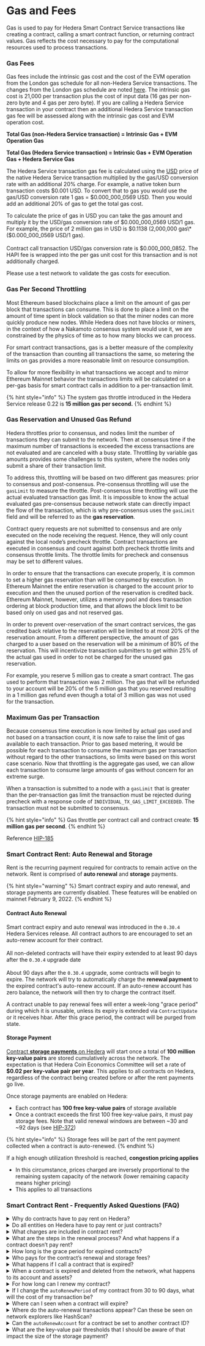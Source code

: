 # Gas and Fees

Gas is used to pay for Hedera Smart Contract Service transactions like creating a contract, calling a smart contract function, or returning contract values. Gas reflects the cost necessary to pay for the computational resources used to process transactions.

### Gas Fees

Gas fees include the intrinsic gas cost and the cost of the EVM operation from the London gas schedule for all non-Hedera Service transactions. The changes from the London gas schedule are noted [here](hyperledger-besu-evm.md#gas-schedule). The intrinsic gas cost is 21,000 per transaction plus the cost of input data (16 gas per non-zero byte and 4 gas per zero byte). If you are calling a Hedera Service transaction in your contract then an additional Hedera Service transaction gas fee will be assessed along with the intrinsic gas cost and EVM operation cost.

**Total Gas (non-Hedera Service transaction) = Intrinsic Gas + EVM Operation Gas**

**Total Gas (Hedera Service transaction) = Intrinsic Gas + EVM Operation Gas + Hedera Service Gas**

The Hedera Service transaction gas fee is calculated using the [USD](../../networks/mainnet/fees/#transaction-and-query-fees) price of the native Hedera Service transaction multiplied by the gas/USD conversion rate with an additional 20% charge. For example, a native token burn transaction costs $0.001 USD. To convert that to gas you would use the gas/USD conversion rate 1 gas = $0.000\_000\_0569 USD. Then you would add an additional 20% of gas to get the total gas cost.

To calculate the price of gas in USD you can take the gas amount and multiply it by the USD/gas conversion rate of $0.000\_000\_0569 USD/1 gas. For example, the price of 2 million gas in USD is $0.1138 (2,000,000 gas\*($0.000\_000\_0569 USD/1 gas).\
\
Contract call transaction USD/gas conversion rate is $0.000\_000\_0852. The HAPI fee is wrapped into the per gas unit cost for this transaction and is not additionally charged.

Please use a test network to validate the gas costs for execution.

### Gas Per Second Throttling

Most Ethereum based blockchains place a limit on the amount of gas per block that transactions can consume. This is done to place a limit on the amount of time spent in block validation so that the miner nodes can more quickly produce new nodes. While Hedera does not have blocks or miners, in the context of how a Nakamoto consensus system would use it, we are constrained by the physics of time as to how many blocks we can process.

For smart contract transactions, gas is a better measure of the complexity of the transaction than counting all transactions the same, so metering the limits on gas provides a more reasonable limit on resource consumption.

To allow for more flexibility in what transactions we accept and to mirror Ethereum Mainnet behavior the transactions limits will be calculated on a per-gas basis for smart contract calls in addition to a per-transaction limit.

{% hint style="info" %}
The system gas throttle introduced in the Hedera Service release 0.22 is **15 million gas per second.**
{% endhint %}

### Gas Reservation and Unused Gas Refund

Hedera throttles prior to consensus, and nodes limit the number of transactions they can submit to the network. Then at consensus time if the maximum number of transactions is exceeded the excess transactions are not evaluated and are canceled with a busy state. Throttling by variable gas amounts provides some challenges to this system, where the nodes only submit a share of their transaction limit.

To address this, throttling will be based on two different gas measures: prior to consensus and post-consensus. Pre-consensus throttling will use the `gasLimit` to measure the throttle. Post-consensus time throttling will use the actual evaluated transaction gas limit. It is impossible to know the actual evaluated gas pre-consensus because network state can directly impact the flow of the transaction, which is why pre-consensus uses the `gasLimit` field and will be referred to as the **gas reservation**.

Contract query requests are not submitted to consensus and are only executed on the node receiving the request. Hence, they will only count against the local node’s precheck throttle. Contract transactions are executed in consensus and count against both precheck throttle limits and consensus throttle limits. The throttle limits for precheck and consensus may be set to different values.

In order to ensure that the transactions can execute properly, it is common to set a higher gas reservation than will be consumed by execution. In Ethereum Mainnet the entire reservation is charged to the account prior to execution and then the unused portion of the reservation is credited back. Ethereum Mainnet, however, utilizes a memory pool and does transaction ordering at block production time, and that allows the block limit to be based only on used gas and not reserved gas.

In order to prevent over-reservation of the smart contract services, the gas credited back relative to the reservation will be limited to at most 20% of the reservation amount. From a different perspective, the amount of gas charged to a user based on the reservation will be a minimum of 80% of the reservation. This will incentivize transaction submitters to get within 25% of the actual gas used in order to not be charged for the unused gas reservation.

For example, you reserve 5 million gas to create a smart contract. The gas used to perform that transaction was 2 million. The gas that will be refunded to your account will be 20% of the 5 million gas that you reserved resulting in a 1 million gas refund even though a total of 3 million gas was not used for the transaction.

### Maximum Gas per Transaction

Because consensus time execution is now limited by actual gas used and not based on a transaction count, it is now safe to raise the limit of gas available to each transaction. Prior to gas based metering, it would be possible for each transaction to consume the maximum gas per transaction without regard to the other transactions, so limits were based on this worst case scenario. Now that throttling is the aggregate gas used, we can allow each transaction to consume large amounts of gas without concern for an extreme surge.

When a transaction is submitted to a node with a `gasLimit` that is greater than the per-transaction gas limit the transaction must be rejected during precheck with a response code of `INDIVIDUAL_TX_GAS_LIMIT_EXCEEDED`. The transaction must not be submitted to consensus.

{% hint style="info" %}
Gas throttle per contract call and contract create: **15 million gas per second**.
{% endhint %}

Reference [HIP-185](https://hips.hedera.com/hip/hip-185)

### Smart Contract Rent: Auto Renewal and Storage

Rent is the recurring payment required for contracts to remain active on the network. Rent is comprised of **auto renewal** and **storage** payments.

{% hint style="warning" %}
Smart contract expiry and auto renewal, and storage payments are currently disabled. These features will be enabled on mainnet February 9, 2022.
{% endhint %}

#### Contract Auto Renewal

Smart contract expiry and auto renewal was introduced in the `0.30.4` Hedera Services release. All contract authors to are encouraged to set an auto-renew account for their contract.\
\
All non-deleted contracts will have their expiry extended to at least 90 days after the `0.30.4` upgrade date\
\
About 90 days after the `0.30.4` upgrade, some contracts will begin to expire. The network will try to automatically charge the **renewal payment** to the expired contract's auto-renew account. If an auto-renew account has zero balance, the network will then try to charge the contract itself.

A contract unable to pay renewal fees will enter a week-long "grace period" during which it is unusable, unless its expiry is extended via `ContractUpdate` or it receives hbar. After this grace period, the contract will be purged from state.

#### Storage Payment

[Contract **storage payments** on Hedera](https://hedera.com/blog/smart-contract-rent-on-hedera-is-coming-what-you-need-to-know) will start once a total of **100 million key-value pairs** are stored cumulatively across the network. The expectation is that Hedera Coin Economics Committee will set a rate of **$0.02 per key-value pair per year**. This applies to all contracts on Hedera, regardless of the contract being created before or after the rent payments go live.

Once storage payments are enabled on Hedera:

* Each contract has **100 free key-value pairs** of storage available
* Once a contract exceeds the first 100 free key-value pairs, it must pay storage fees. Note that valid renewal windows are between \~30 and \~92 days (see [HIP-372](https://hips.hedera.com/hip/hip-372))

{% hint style="info" %}
Storage fees will be part of the rent payment collected when a contract is auto-renewed.
{% endhint %}

If a high enough utilization threshold is reached, **congestion pricing applies**

* In this circumstance, prices charged are inversely proportional to the remaining system capacity of the network (lower remaining capacity means higher pricing)
* This applies to all transactions

### Smart Contract Rent - Frequently Asked Questions (FAQ)

<details>

<summary>Why do contracts have to pay rent on Hedera?</summary>

Distributed networks like Hedera have a finite amount of computational resources. When entities like smart contracts are deployed on a decentralized network, a portion of those resources are consumed. Thus, it is unfeasible to maintain an unlimited number of entities for an infinite amount of time on finite resources. Solving this problem is necessary, and it’s a key topic of discussion by Leemon and [others](https://www.coindesk.com/markets/2018/03/27/vitalik-wants-you-to-pay-to-slow-ethereums-growth/) in the layer 1 network space.&#x20;

Contract rent is an economically and technically viable approach to manage smart contract entities and state storage.

</details>

<details>

<summary>Do all entities on Hedera have to pay rent or just contracts?</summary>

Contracts are the first entity paying rent on Hedera starting in February 2023.

Eventually, all other network entities (e.g. Tokens, accounts, topics, and files) will pay rent as well. However, the timeline for the rent of other entities is not yet defined. Sufficient time and notice will be provided to the community before enabling rent for other entities.

</details>

<details>

<summary>What charges are included in contract rent?</summary>

Rent is defined as the recurring payment required for contracts (and, eventually, all other Hedera entities) to remain active on the network. For contracts, rent is comprised by **auto-renewal** and **storage** payments:

* **Auto-renewal payments** will be enabled on mainnet (for contracts only) with the Hedera Services release planned for February 2023. The auto-renewal fee for a contract is $0.026 USD per 90 days
* **Storage payments** will start once a total of **100 million key-value pairs** are stored cumulatively across the network. These storage fees will be part of the rent payment collected when a contract is auto renewed. The storage fee rate is $0.02 per key-value pair per year

<img src="../../.gitbook/assets/image (3).png" alt="" data-size="original">

</details>

<details>

<summary>What are the steps in the renewal process? And what happens if a contract doesn’t pay rent?</summary>

Every entity on Hedera has the fields `expirationTime`, `autorenewPeriod`, and `autorenewAccount`.

1. When the `expirationTime` for a contract is reached, the network will first try to charge rent to the contract’s `autoRenewAccount`
   * If renewal is successful, then the contract remains active on the network
   * If renewal fails, then the contract is marked as `expired`
2. An `expired` entity is given a grace period before it is removed from the network. During the grace period, the entity (contract) is inactive, and all transactions involving it will fail, except for an update transaction to extend the `expirationTime`
   * A contract in the grace period can be immediately "re-activated" by either sending it some hbar or manually extending its `expirationTime` via a contract update transaction
3. At the end of the grace period, the contract is permanently removed from the ledger if:
   * The contract and its `autoRenewAccount` still have a zero HBAR balance at the end of the grace period, OR
   * The contract is not manually extended during the grace period

Note that the ID number of a removed entity is not reused going forward. In addition, if an entity was marked as `deleted`, then it cannot have its `expirationTime` extended. Neither an update transaction nor an auto-renew will be able to extend it.

See the diagram below and [HIP-16](https://hips.hedera.com/hip/hip-16) for more details.

![](../../.gitbook/assets/Untitled.png)

</details>

<details>

<summary>How long is the grace period for expired contracts?</summary>

The grace period between entity expiration and deletion is 30 days.

</details>

<details>

<summary>Who pays for the contract’s renewal and storage fees?</summary>

Smart contracts on Hedera can pay for rent in two ways: external funds or contract funds.

When the `expirationTime` for a contract is reached, the network will first try to charge rent to the contract’s `autoRenewAccount`:&#x20;

* If the `autoRenewAccount` has sufficient HBAR to pay for the `autoRenewPeriod`, then the contract is successfully renewed
* If the `autoRenewAccount` has some HBAR but not enough to afford the full `autoRenewPeriod`, then the contract is extended for as long as possible (say, 1 week instead of 90 days). Once that extension (1 week) elapses, if the `autoRenewAccount` hasn't been re-funded to cover the `autoRenewPeriod`, then the contract account itself will be charged for rent
* If the `autoRenewAccount` has a zero HBAR balance, then the contract itself is charged
* If the `autoRenewAccount` and the contract both have a zero HBAR balance at the time that renewal fees are due, the contract is marked as `expired`

</details>

<details>

<summary>What happens if I call a contract that is expired?</summary>

Calling an `expired` contract will resolve to `CONTRACT_EXPIRED_AND_AWAITING_REMOVAL`.

</details>

<details>

<summary>When a contract is expired and deleted from the network, what happens to its account and assets?</summary>

If an expired contract that holds native Hedera Token Service (HTS) tokens reaches the deletion stage, then the assets held by that contract are returned to their respective treasury accounts.

If the deleted contract is being used as a specific key for an HTS token, then that key field will refer to a contract that no longer exists. That specific key can be changed, as long as an admin key was specified during token creation. If the token is immutable (no admin key), the specific key cannot be changed.

Contracts that are the treasury for HTS tokens do not expire at this moment (subject to change in the future).

</details>

<details>

<summary>For how long can I renew my contract?</summary>

The minimum renewal period possible is 2,592,000 seconds (\~30 days) and the maximum is 8,000,001 seconds (\~92 days).

See details in [HIP-372: Entity Auto-Renewals and Expiry Window](https://hips.hedera.com/hip/hip-372).

</details>

<details>

<summary>If I change the <code>autoRenewPeriod</code> of my contract from 30 to 90 days, what will the cost of my transaction be?</summary>

The cost of rent scales just about linearly with the length of the renewal period. So a renewal that pays for 90 days will cost \~3 times as much as a renewal that pays for 30 days.

</details>

<details>

<summary>Where can I seen when a contract will expire?</summary>

Mirror nodes provide the expiration time for contracts. You can obtain this information using the mirror node REST API (show it as `expiration_time`) and network explorers like HashScan (shows it as `Expires at`).

</details>

<details>

<summary>Where do the auto-renewal transactions appear? Can these be seen on network explorers like HashScan?</summary>

According to [HIP-16: Entity Auto-Renewal](https://hips.hedera.com/hip/hip-16), records of auto-renew charges will appear as `actions` in the record stream, and will be available via mirror nodes. In addition, the fee breakdown is provided in network explorers like HashScan for the contract update transaction. No receipts or records for auto-renewal actions will be available via HAPI queries.&#x20;

[HIP-449](https://hips.hedera.com/hip/hip-449) provides technical details on how information for expiring contracts is included in the record stream.

</details>

<details>

<summary>Can the <code>autoRenewAccount</code> for a contract be set to another contract ID?</summary>

Yes, that is possible for contracts.

</details>

<details>

<summary>What are the key-value pair thresholds that I should be aware of that impact the size of the storage payment?</summary>

* Storage payments for contracts will only start being charged once **100 million key-value pairs** are reached cumulatively across the network
* After than, each contract has **100 free key-value pairs** of storage available. Once a contract exceeds the first 100 free key-value pairs, it must pay storage fees

</details>

